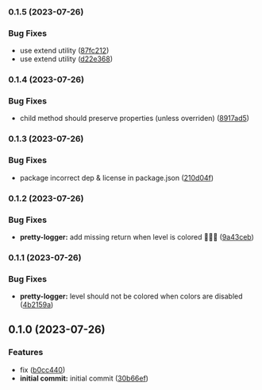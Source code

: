 ### 0.1.5 (2023-07-26)


### Bug Fixes

* use extend utility ([87fc212](https://github.com/abstracter-io/logman/commit/87fc212f876f1f642997b8046f6ace98cc1cc5b0))
* use extend utility ([d22e368](https://github.com/abstracter-io/logman/commit/d22e3683116724397330b2575716de23c118efee))


### 0.1.4 (2023-07-26)


### Bug Fixes

* child method should preserve properties (unless overriden) ([8917ad5](https://github.com/abstracter-io/logman/commit/8917ad560f7f0a2a96e1d8b75c0aaa4cbf76cd61))


### 0.1.3 (2023-07-26)


### Bug Fixes

* package incorrect dep & license in package.json ([210d04f](https://github.com/abstracter-io/logman/commit/210d04fc80aa7dd66f047795d8c3b44e6760d0d8))


### 0.1.2 (2023-07-26)


### Bug Fixes

* **pretty-logger:** add missing return when level is colored 🤦🏻‍♂️ ([9a43ceb](https://github.com/abstracter-io/logman/commit/9a43ceb9e39677a8145f65e11d8164e74db10646))


### 0.1.1 (2023-07-26)


### Bug Fixes

* **pretty-logger:** level should not be colored when colors are disabled ([4b2159a](https://github.com/abstracter-io/logman/commit/4b2159a3246acc1f7191469157483baece7d4c0b))


## 0.1.0 (2023-07-26)


### Features

* fix ([b0cc440](https://github.com/abstracter-io/logman/commit/b0cc440bf742d11b13eceeb8f6c33c6710c0e916))
* **initial commit:** initial commit ([30b66ef](https://github.com/abstracter-io/logman/commit/30b66ef7a19e0f931654147f39039c0d13def25a))

